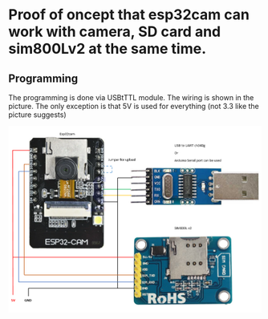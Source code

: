 # Proof of oncept that esp32cam can work with camera, SD card and sim800Lv2 at the same time.

## Programming
The programming is done via USBtTTL module. The wiring is shown in the picture. The only exception is that 5V is used for everything (not 3.3 like the picture suggests)

![alt text](https://github.com/DmitryLapshov/esp32cam_sim800Lv2_proof_of_concept/blob/main/esp32cam02.png)
